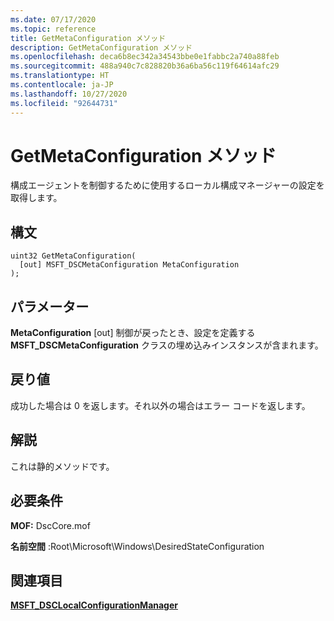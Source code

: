 ```yaml
---
ms.date: 07/17/2020
ms.topic: reference
title: GetMetaConfiguration メソッド
description: GetMetaConfiguration メソッド
ms.openlocfilehash: deca6b8ec342a34543bbe0e1fabbc2a740a88feb
ms.sourcegitcommit: 488a940c7c828820b36a6ba56c119f64614afc29
ms.translationtype: HT
ms.contentlocale: ja-JP
ms.lasthandoff: 10/27/2020
ms.locfileid: "92644731"
---
```

# <a name="getmetaconfiguration-method"></a>GetMetaConfiguration メソッド

構成エージェントを制御するために使用するローカル構成マネージャーの設定を取得します。

## <a name="syntax"></a>構文

```mof
uint32 GetMetaConfiguration(
  [out] MSFT_DSCMetaConfiguration MetaConfiguration
);
```

## <a name="parameters"></a>パラメーター

**MetaConfiguration** \[out\] 制御が戻ったとき、設定を定義する **MSFT_DSCMetaConfiguration** クラスの埋め込みインスタンスが含まれます。

## <a name="return-value"></a>戻り値

成功した場合は 0 を返します。それ以外の場合はエラー コードを返します。

## <a name="remarks"></a>解説

これは静的メソッドです。

## <a name="requirements"></a>必要条件

**MOF:** DscCore.mof

**名前空間** :Root\Microsoft\Windows\DesiredStateConfiguration

## <a name="see-also"></a>関連項目

[**MSFT_DSCLocalConfigurationManager**](msft-dsclocalconfigurationmanager.md)

